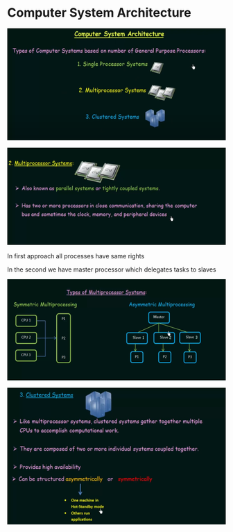 # Computer System Architecture

![img.png](img.png)

![img_1.png](img_1.png)

In first approach all processes have same rights

In the second we have master processor which delegates tasks to slaves

![img_2.png](img_2.png)

![img_3.png](img_3.png)

